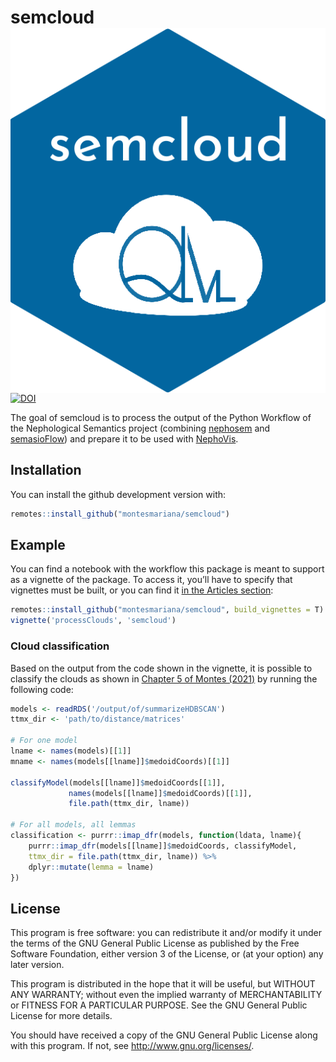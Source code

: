 
<!-- README.md is generated from README.Rmd. Please edit that file -->

# semcloud <img src="man/figures/logo.png" align="right" />

<!-- badges: start -->

[![DOI](https://zenodo.org/badge/400257454.svg)](https://zenodo.org/badge/latestdoi/400257454)
<!-- badges: end -->

The goal of semcloud is to process the output of the Python Workflow of
the Nephological Semantics project (combining
[nephosem](https://github.com/QLVL/nephosem/) and
[semasioFlow](https://github.com/montesmariana/semasioFlow)) and prepare
it to be used with [NephoVis](https://qlvl.github.io/NephoVis).

## Installation

You can install the github development version with:

``` r
remotes::install_github("montesmariana/semcloud")
```

## Example

You can find a notebook with the workflow this package is meant to
support as a vignette of the package. To access it, you’ll have to
specify that vignettes must be built, or you can find it [in the
Articles
section](https://montesmariana.github.io/semcloud/articles/processClouds.html):

``` r
remotes::install_github("montesmariana/semcloud", build_vignettes = T)
vignette('processClouds', 'semcloud')
```

### Cloud classification

Based on the output from the code shown in the vignette, it is possible
to classify the clouds as shown in [Chapter 5 of Montes
(2021)](https://cloudspotting.montesmariana.me) by running the following
code:

``` r
models <- readRDS('/output/of/summarizeHDBSCAN')
ttmx_dir <- 'path/to/distance/matrices'

# For one model
lname <- names(models)[[1]]
mname <- names(models[[lname]]$medoidCoords)[[1]]

classifyModel(models[[lname]]$medoidCoords[[1]],
             names(models[[lname]]$medoidCoords)[[1]],
             file.path(ttmx_dir, lname))
             
# For all models, all lemmas
classification <- purrr::imap_dfr(models, function(ldata, lname){
    purrr::imap_dfr(models[[lname]]$medoidCoords, classifyModel,
    ttmx_dir = file.path(ttmx_dir, lname)) %>% 
    dplyr::mutate(lemma = lname)
})
```

## License

This program is free software: you can redistribute it and/or modify it
under the terms of the GNU General Public License as published by the
Free Software Foundation, either version 3 of the License, or (at your
option) any later version.

This program is distributed in the hope that it will be useful, but
WITHOUT ANY WARRANTY; without even the implied warranty of
MERCHANTABILITY or FITNESS FOR A PARTICULAR PURPOSE. See the GNU General
Public License for more details.

You should have received a copy of the GNU General Public License along
with this program. If not, see <http://www.gnu.org/licenses/>.
